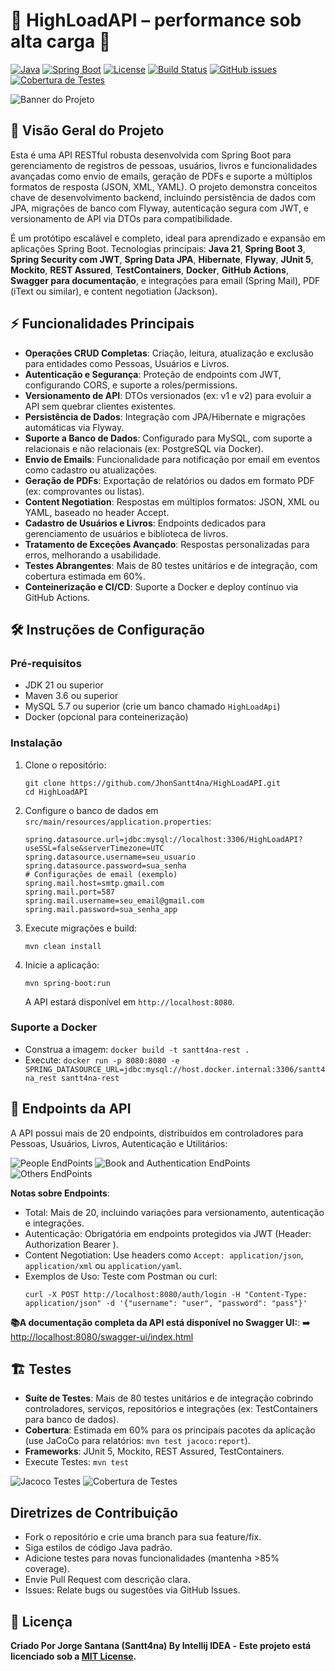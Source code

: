 # 🚀 HighLoadAPI – performance sob alta carga 🚀

[![Java](https://img.shields.io/badge/Java-21-blue.svg)](https://www.oracle.com/java/)
[![Spring Boot](https://img.shields.io/badge/Spring%20Boot-3.2.x-brightgreen)](https://spring.io/projects/spring-boot)
[![License](https://img.shields.io/badge/license-MIT-blue.svg)](LICENSE)
[![Build Status](https://img.shields.io/badge/build-passing-brightgreen)](README.md)
[![GitHub issues](https://img.shields.io/github/issues/JhonSantt4na/HighLoadAPI)](https://github.com/JhonSantt4na/HighLoadAPI/issues)
[![Cobertura de Testes](https://img.shields.io/badge/coverage-60%25-green)](https://github.com/JhonSantt4na/HighLoadAPI) <!-- Integre com JaCoCo ou SonarQube -->

![Banner do Projeto](images/Banner.png)

## 📖 Visão Geral do Projeto
Esta é uma API RESTful robusta desenvolvida com Spring Boot para gerenciamento de registros de pessoas, usuários, livros e funcionalidades avançadas como envio de emails, geração de PDFs e suporte a múltiplos formatos de resposta (JSON, XML, YAML). O projeto demonstra conceitos chave de desenvolvimento backend, incluindo persistência de dados com JPA, migrações de banco com Flyway, autenticação segura com JWT, e versionamento de API via DTOs para compatibilidade.

É um protótipo escalável e completo, ideal para aprendizado e expansão em aplicações Spring Boot. Tecnologias principais: **Java 21**, **Spring Boot 3**, **Spring Security com JWT**, **Spring Data JPA**, **Hibernate**, **Flyway**, **JUnit 5**, **Mockito**, **REST Assured**, **TestContainers**, **Docker**, **GitHub Actions**, **Swagger para documentação**, e integrações para email (Spring Mail), PDF (iText ou similar), e content negotiation (Jackson).

## ⚡ Funcionalidades Principais
- **Operações CRUD Completas**: Criação, leitura, atualização e exclusão para entidades como Pessoas, Usuários e Livros.
- **Autenticação e Segurança**: Proteção de endpoints com JWT, configurando CORS, e suporte a roles/permissions.
- **Versionamento de API**: DTOs versionados (ex: v1 e v2) para evoluir a API sem quebrar clientes existentes.
- **Persistência de Dados**: Integração com JPA/Hibernate e migrações automáticas via Flyway.
- **Suporte a Banco de Dados**: Configurado para MySQL, com suporte a relacionais e não relacionais (ex: PostgreSQL via Docker).
- **Envio de Emails**: Funcionalidade para notificação por email em eventos como cadastro ou atualizações.
- **Geração de PDFs**: Exportação de relatórios ou dados em formato PDF (ex: comprovantes ou listas).
- **Content Negotiation**: Respostas em múltiplos formatos: JSON, XML ou YAML, baseado no header Accept.
- **Cadastro de Usuários e Livros**: Endpoints dedicados para gerenciamento de usuários e biblioteca de livros.
- **Tratamento de Exceções Avançado**: Respostas personalizadas para erros, melhorando a usabilidade.
- **Testes Abrangentes**: Mais de 80 testes unitários e de integração, com cobertura estimada em 60%.
- **Conteinerização e CI/CD**: Suporte a Docker e deploy contínuo via GitHub Actions.

## 🛠️ Instruções de Configuração
### Pré-requisitos
- JDK 21 ou superior
- Maven 3.6 ou superior
- MySQL 5.7 ou superior (crie um banco chamado `HighLoadApi`)
- Docker (opcional para conteinerização)

### Instalação
1. Clone o repositório:
   ```
   git clone https://github.com/JhonSantt4na/HighLoadAPI.git
   cd HighLoadAPI
   ```

2. Configure o banco de dados em `src/main/resources/application.properties`:
   ```
   spring.datasource.url=jdbc:mysql://localhost:3306/HighLoadAPI?useSSL=false&serverTimezone=UTC
   spring.datasource.username=seu_usuario
   spring.datasource.password=sua_senha
   # Configurações de email (exemplo)
   spring.mail.host=smtp.gmail.com
   spring.mail.port=587
   spring.mail.username=seu_email@gmail.com
   spring.mail.password=sua_senha_app
   ```

3. Execute migrações e build:
   ```
   mvn clean install
   ```

4. Inicie a aplicação:
   ```
   mvn spring-boot:run
   ```
   A API estará disponível em `http://localhost:8080`.

### Suporte a Docker
- Construa a imagem: `docker build -t santt4na-rest .`
- Execute: `docker run -p 8080:8080 -e SPRING_DATASOURCE_URL=jdbc:mysql://host.docker.internal:3306/santt4na_rest santt4na-rest`

## 📂 Endpoints da API
A API possui mais de 20 endpoints, distribuídos em controladores para Pessoas, Usuários, Livros, Autenticação e Utilitários:

![People EndPoints](images/PeopleEndpoints.png)
![Book and Authentication EndPoints](images/BookAndAuthentication.png)
![Others EndPoints](images/Others.png)

**Notas sobre Endpoints**:

- Total: Mais de 20, incluindo variações para versionamento, autenticação e integrações.
- Autenticação: Obrigatória em endpoints protegidos via JWT (Header: Authorization Bearer <token>).
- Content Negotiation: Use headers como `Accept: application/json`, `application/xml` ou `application/yaml`.
- Exemplos de Uso: Teste com Postman ou curl:
  ```
  curl -X POST http://localhost:8080/auth/login -H "Content-Type: application/json" -d '{"username": "user", "password": "pass"}'
  ```

**📚A documentação completa da API está disponível no Swagger UI:**:
➡️ [http://localhost:8080/swagger-ui/index.html](http://localhost:8080/swagger-ui/index.html)

## 🏗️ Testes
- **Suíte de Testes**: Mais de 80 testes unitários e de integração cobrindo controladores, serviços, repositórios e integrações (ex: TestContainers para banco de dados).
- **Cobertura**: Estimada em 60% para os principais pacotes da aplicação (use JaCoCo para relatórios: `mvn test jacoco:report`).
- **Frameworks**: JUnit 5, Mockito, REST Assured, TestContainers.
- Execute Testes: `mvn test`

![Jacoco Testes](images/60%25Testes.png)
![Cobertura de Testes](images/cobertura-teste.png)

## Diretrizes de Contribuição
- Fork o repositório e crie uma branch para sua feature/fix.
- Siga estilos de código Java padrão.
- Adicione testes para novas funcionalidades (mantenha >85% coverage).
- Envie Pull Request com descrição clara.
- Issues: Relate bugs ou sugestões via GitHub Issues.

## 🪪 Licença
**Criado Por Jorge Santana (Santt4na) By Intellij IDEA -**
**Este projeto está licenciado sob a [MIT License](LICENSE).**